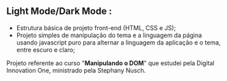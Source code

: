 ## Light Mode/Dark Mode :

- Estrutura básica de projeto front-end (HTML, CSS e JS);
- Projeto simples de manipulação do tema e a linguagem da página usando javascript puro para alternar a linguagem da aplicação e o tema, entre escuro e claro;







Projeto referente ao curso "**Manipulando o DOM**" que estudei pela Digital Innovation One, ministrado pela Stephany Nusch.